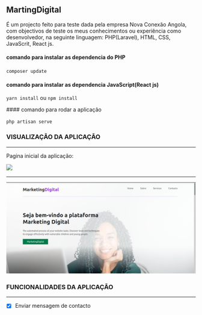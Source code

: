 ## MartingDigital

É um projecto feito para teste dada pela empresa Nova Conexão Angola, com objectivos de teste os meus conhecimentos ou experiência como desenvolvedor, na seguinte linguagem: PHP(Laravel), HTML, CSS, JavaScrit, React js.

#### comando para instalar as dependencia do PHP

<p>

`composer update`

</p>

#### comando para instalar as dependencia JavaScript(React js)

<p>

`yarn install` ou `npm install`

</p>
#### comando para rodar a aplicação

<p>

`php artisan serve`</p>

### VISUALIZAÇÃO DA APLICAÇÃO
<hr />
<p>Pagina inicial da aplicação: </p>
<img src="Tela-1.png" width="600"/>

<br/>

<hr />
<img src="app-marketing-digital.png" width="600"/>

### FUNCIONALIDADES DA APLICAÇÃO
<hr />

- [x] Enviar mensagem de contacto